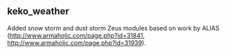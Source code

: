 ## keko_weather
Added snow storm and dust storm Zeus modules based on work by ALIAS (http://www.armaholic.com/page.php?id=31841, http://www.armaholic.com/page.php?id=31939).
